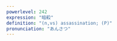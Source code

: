 ```yaml
---
powerlevel: 242
expression: "暗殺"
definition: "(n,vs) assassination; (P)"
pronunciation: "あんさつ"
---
```

